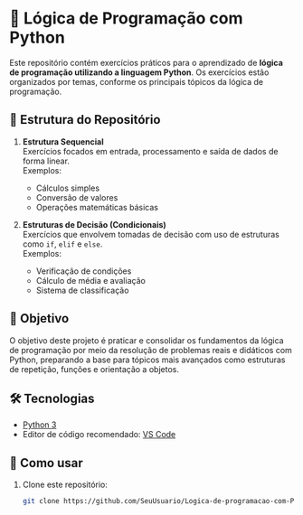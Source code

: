 # 📘 Lógica de Programação com Python

Este repositório contém exercícios práticos para o aprendizado de **lógica de programação utilizando a linguagem Python**. Os exercícios estão organizados por temas, conforme os principais tópicos da lógica de programação.

## 📂 Estrutura do Repositório

1. **Estrutura Sequencial**  
   Exercícios focados em entrada, processamento e saída de dados de forma linear.  
   Exemplos:
   - Cálculos simples
   - Conversão de valores
   - Operações matemáticas básicas

2. **Estruturas de Decisão (Condicionais)**  
   Exercícios que envolvem tomadas de decisão com uso de estruturas como `if`, `elif` e `else`.  
   Exemplos:
   - Verificação de condições
   - Cálculo de média e avaliação
   - Sistema de classificação

## 🎯 Objetivo

O objetivo deste projeto é praticar e consolidar os fundamentos da lógica de programação por meio da resolução de problemas reais e didáticos com Python, preparando a base para tópicos mais avançados como estruturas de repetição, funções e orientação a objetos.

## 🛠️ Tecnologias

- [Python 3](https://www.python.org/)
- Editor de código recomendado: [VS Code](https://code.visualstudio.com/)

## 🚀 Como usar

1. Clone este repositório:
   ```bash
   git clone https://github.com/SeuUsuario/Logica-de-programacao-com-Python.git

